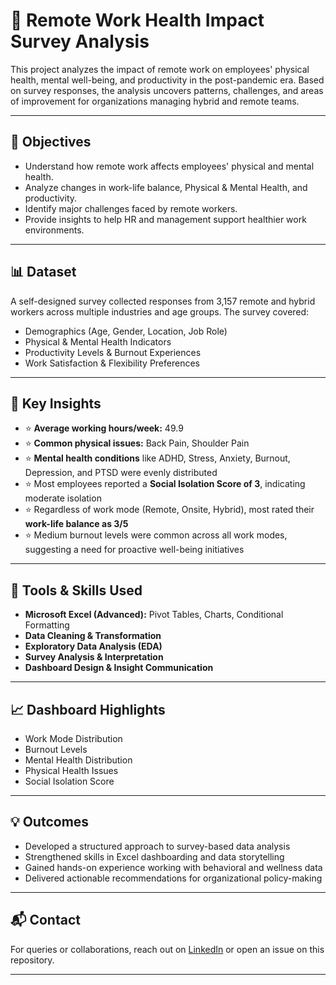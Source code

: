 # 📘 Remote Work Health Impact Survey Analysis

This project analyzes the impact of remote work on employees' physical health, mental well-being, and productivity in the post-pandemic era. Based on survey responses, the analysis uncovers patterns, challenges, and areas of improvement for organizations managing hybrid and remote teams.

---

## 📌 Objectives
- Understand how remote work affects employees' physical and mental health.
- Analyze changes in work-life balance, Physical & Mental Health, and productivity.
- Identify major challenges faced by remote workers.
- Provide insights to help HR and management support healthier work environments.

---

## 📊 Dataset
A self-designed survey collected responses from 3,157 remote and hybrid workers across multiple industries and age groups. The survey covered:
- Demographics (Age, Gender, Location, Job Role)
- Physical & Mental Health Indicators
- Productivity Levels & Burnout Experiences
- Work Satisfaction & Flexibility Preferences

---

## 🧠 Key Insights
- ⭐ **Average working hours/week:** 49.9  
- ⭐ **Common physical issues:** Back Pain, Shoulder Pain  
- ⭐ **Mental health conditions** like ADHD, Stress, Anxiety, Burnout, Depression, and PTSD were evenly distributed  
- ⭐ Most employees reported a **Social Isolation Score of 3**, indicating moderate isolation  
- ⭐ Regardless of work mode (Remote, Onsite, Hybrid), most rated their **work-life balance as 3/5**  
- ⭐ Medium burnout levels were common across all work modes, suggesting a need for proactive well-being initiatives  

---

## 🔧 Tools & Skills Used
- **Microsoft Excel (Advanced):** Pivot Tables, Charts, Conditional Formatting  
- **Data Cleaning & Transformation**  
- **Exploratory Data Analysis (EDA)**  
- **Survey Analysis & Interpretation**  
- **Dashboard Design & Insight Communication**

---

## 📈 Dashboard Highlights
- Work Mode Distribution  
- Burnout Levels  
- Mental Health Distribution  
- Physical Health Issues  
- Social Isolation Score  

---

## 💡 Outcomes
- Developed a structured approach to survey-based data analysis  
- Strengthened skills in Excel dashboarding and data storytelling  
- Gained hands-on experience working with behavioral and wellness data  
- Delivered actionable recommendations for organizational policy-making  

---

## 📬 Contact
For queries or collaborations, reach out on [LinkedIn](https://www.linkedin.com/in/saideep-vemunuri-861365197/) or open an issue on this repository.

---

